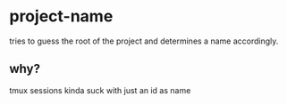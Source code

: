 # project-name

tries to guess the root of the project and determines a name accordingly.

## why?

tmux sessions kinda suck with just an id as name
